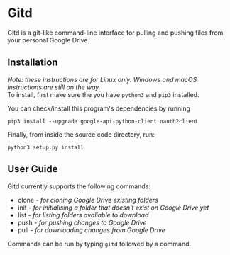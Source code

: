 # Gitd
Gitd is a git-like command-line interface for pulling and pushing files from your personal Google Drive.

## Installation
*Note: these instructions are for Linux only. Windows and macOS instructions are still on the way.*  
To install, first make sure the you have `python3` and `pip3` installed.

You can check/install this program's dependencies by running
```
pip3 install --upgrade google-api-python-client oauth2client
```
Finally, from inside the source code directory, run:
```
python3 setup.py install
```

## User Guide
Gitd currently supports the following commands:
* clone *- for cloning Google Drive existing folders*
* init *- for initialising a folder that doesn't exist on Google Drive yet*
* list *- for listing folders avaliable to download*
* push *- for pushing changes to Google Drive*
* pull *- for downloading changes from Google Drive*

Commands can be run by typing `gitd` followed by a command.
